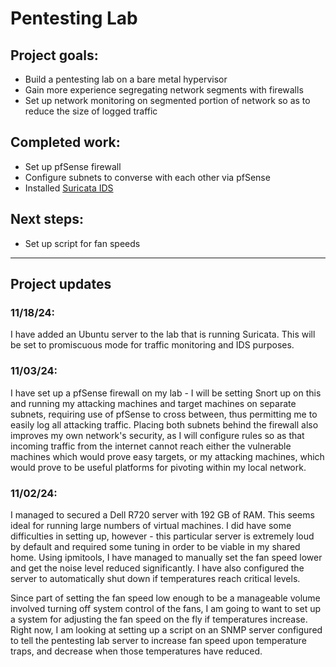 # Pentesting Lab

## Project goals:
- Build a pentesting lab on a bare metal hypervisor
- Gain more experience segregating network segments with firewalls
- Set up network monitoring on segmented portion of network so as to reduce the size of logged traffic

## Completed work:
- Set up pfSense firewall
- Configure subnets to converse with each other via pfSense
- Installed <a href = "SuricataIDS">Suricata IDS</a>

## Next steps:
- Set up script for fan speeds

---
## Project updates

### 11/18/24:
I have added an Ubuntu server to the lab that is running Suricata. This will be set to promiscuous mode for traffic monitoring and IDS purposes.

### 11/03/24:
I have set up a pfSense firewall on my lab - I will be setting Snort up on this and running my attacking machines and target machines on separate subnets, requiring use of pfSense to cross between, thus permitting me to easily log all attacking traffic. Placing both subnets behind the firewall also improves my own network's security, as I will configure rules so as that incoming traffic from the internet cannot reach either the vulnerable machines which would prove easy targets, or my attacking machines, which would prove to be useful platforms for pivoting within my local network.

### 11/02/24:
I managed to secured a Dell R720 server with 192 GB of RAM. This seems ideal for running large numbers of virtual machines. I did have some difficulties in setting up, however - this particular server is extremely loud by default and required some tuning in order to be viable in my shared home. Using ipmitools, I have managed to manually set the fan speed lower and get the noise level reduced significantly. I have also configured the server to automatically shut down if temperatures reach critical levels.

Since part of setting the fan speed low enough to be a manageable volume involved turning off system control of the fans, I am going to want to set up a system for adjusting the fan speed on the fly if temperatures increase. Right now, I am looking at setting up a script on an SNMP server configured to tell the pentesting lab server to increase fan speed upon temperature traps, and decrease when those temperatures have reduced.